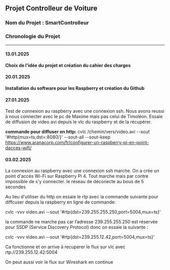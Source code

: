 ## Projet Controlleur de Voiture 

### Nom du Projet : SmartControlleur

### Chronologie du Projet

---

#### **13.01.2025**  
**Choix de l'idée du projet et création du cahier des charges**  


#### **20.01.2025**  
**Installation du software pour les Raspberry et création du Github**  


#### **27.01.2025**  

Test de connexion au raspberry avec une connexion ssh. Nous avons reussi à nous connecter avec le pc de Maxime mais pas celui de Timoléon.
Essaie de diffusion de video avi depuis le vlc du raspberry et de la récupérer.

**commande pour diffuser en http:**
cvlc /chemin/vers/video.avi --sout '#http{mux=ts,dst=:8080/}' --sout-all --sout-keep
https://www.aranacorp.com/fr/configurer-un-raspberry-pi-en-point-dacces-wifi/

#### **03.02.2025**  

La connexion au raspberry avec une connexion ssh marche.
On a crée un point d'accès Wi-Fi sur Raspberry Pi 4.
Tout marche mais par contre impossible de s'y connecter. 
le réseau de déconecte au bous de 5 secondes



Au lieu d'utiliser du http on essaie le rtp avec la commande suivante pour diffcuser depuis la raspberry en ligne de commande:

cvlc -vvv video.avi --sout '#rtp{dst=239.255.255.250,port=5004,mux=ts}'

la commande ne marche pas car l’adresse 239.255.255.250 est réservée pour SSDP (Service Discovery Protocol) donc on essaie la suivante :

cvlc -vvv video.avi --sout '#rtp{dst=239.255.12.42,port=5004,mux=ts}'

Ca fonctionne et on arrive à recuperer le flux sur vlc avec rtp://239.255.12.42:5004

On peut aussi voir le flux sur Wireshark en continue


